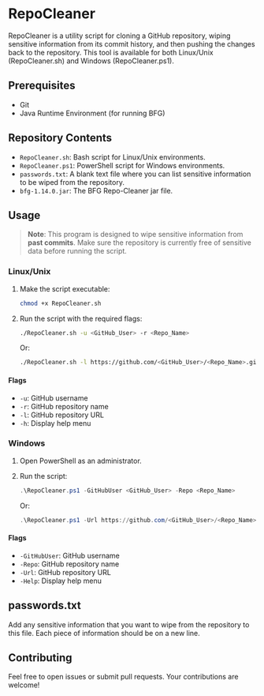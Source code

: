 # RepoCleaner

RepoCleaner is a utility script for cloning a GitHub repository, wiping sensitive
information from its commit history, and then pushing the changes back to the
repository. This tool is available for both Linux/Unix (RepoCleaner.sh) and
Windows (RepoCleaner.ps1).

## Prerequisites

- Git
- Java Runtime Environment (for running BFG)

## Repository Contents

- `RepoCleaner.sh`: Bash script for Linux/Unix environments.
- `RepoCleaner.ps1`: PowerShell script for Windows environments.
- `passwords.txt`: A blank text file where you can list sensitive information
  to be wiped from the repository.
- `bfg-1.14.0.jar`: The BFG Repo-Cleaner jar file.

## Usage

> **Note**: This program is designed to wipe sensitive information from **past
> commits**. Make sure the repository is currently free of sensitive data before
> running the script.

### Linux/Unix

1. Make the script executable:

   ```bash
   chmod +x RepoCleaner.sh
   ```

2. Run the script with the required flags:

   ```bash
   ./RepoCleaner.sh -u <GitHub_User> -r <Repo_Name>
   ```

   Or:

   ```bash
   ./RepoCleaner.sh -l https://github.com/<GitHub_User>/<Repo_Name>.git
   ```

#### Flags

- `-u`: GitHub username
- `-r`: GitHub repository name
- `-l`: GitHub repository URL
- `-h`: Display help menu

### Windows

1. Open PowerShell as an administrator.

2. Run the script:

   ```powershell
   .\RepoCleaner.ps1 -GitHubUser <GitHub_User> -Repo <Repo_Name>
   ```

   Or:

   ```powershell
   .\RepoCleaner.ps1 -Url https://github.com/<GitHub_User>/<Repo_Name>.git
   ```

#### Flags

- `-GitHubUser`: GitHub username
- `-Repo`: GitHub repository name
- `-Url`: GitHub repository URL
- `-Help`: Display help menu

## passwords.txt

Add any sensitive information that you want to wipe from the repository to this
file. Each piece of information should be on a new line.

## Contributing

Feel free to open issues or submit pull requests. Your contributions are welcome!
